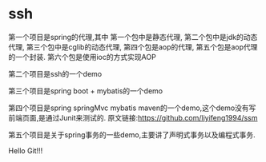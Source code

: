 ﻿# ssh

第一个项目是spring的代理,其中
    第一个包中是静态代理,
    第二个包中是jdk的动态代理,
    第三个包中是cglib的动态代理,
    第四个包是aop的代理,
    第五个包是aop代理的一个封装.
    第六个包是使用ioc的方式实现AOP

第二个项目是ssh的一个demo

第三个项目是spring boot + mybatis的一个demo

第四个项目是spring springMvc mybatis maven的一个demo,这个demo没有写前端页面,是通过Junit来测试的.
原文链接:https://github.com/liyifeng1994/ssm

第五个项目是关于spring事务的一些demo,主要讲了声明式事务以及编程式事务.

Hello Git!!!
